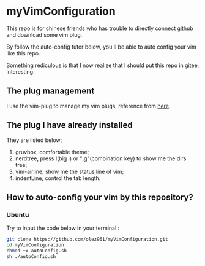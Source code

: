 # myVimConfiguration

This repo is for chinese friends who has trouble to directly connect github and download some vim plug.

By follow the auto-config tutor below, you'll be able to auto config your vim like this repo.

Something rediculous is that I now realize that I should put this repo in gitee, interesting.

## The plug management

I use the vim-plug to manage my vim plugs, reference from [here](https://www.bilibili.com/video/BV17L411c7Eu).

## The plug I have already installed

They are listed below:
1. gruvbox, comfortable theme;
2. nerdtree, press I(big i) or ";g"(combination key) to  show me the dirs tree;
3. vim-airline, show me the status line of vim;
4. indentLine, control the tab length.

## How to auto-config your vim by this repository?

### Ubuntu

Try to input the code below in your terminal :

```bash
git clone https://github.com/olez961/myVimConfiguration.git
cd myVimConfiguration
chmod +x autoConfig.sh
sh ./autoConfig.sh
```

